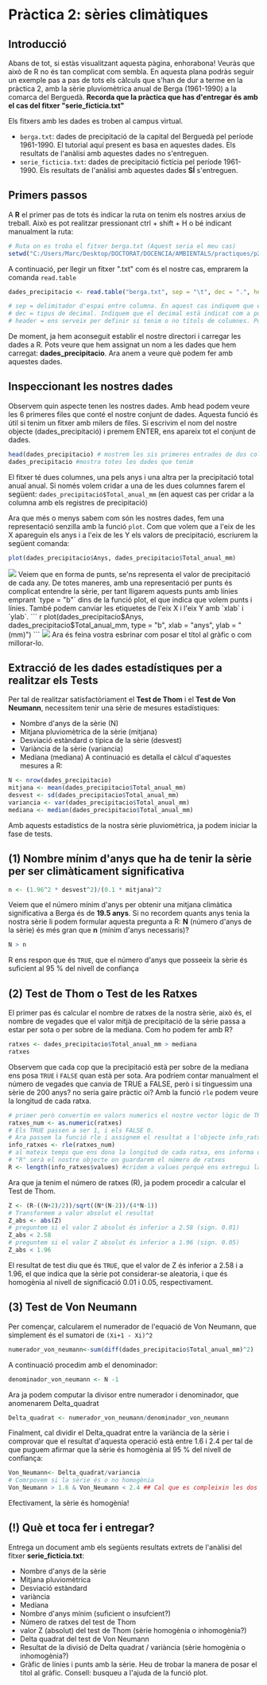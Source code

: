 # Pràctica 2: sèries climàtiques

Introducció
--------

Abans de tot, si estàs visualitzant aquesta pàgina, enhorabona! Veuràs que això de R no és tan complicat com sembla. 
En aquesta plana podràs seguir un exemple pas a pas de tots els càlculs que s'han de dur a terme en la pràctica 2, amb la sèrie pluviomètrica anual de Berga (1961-1990) a la comarca del Berguedà.
**Recorda que la pràctica que has d'entregar és amb el cas del fitxer "serie_ficticia.txt"**

Els fitxers amb les dades es troben al campus virtual. 
- `berga.txt`: dades de precipitació de la capital del Berguedà pel període 1961-1990. El tutorial aquí present es basa en aquestes dades. Els resultats de l'anàlisi amb aquestes dades no s'entreguen.
- `serie_ficticia.txt`: dades de precipitació fictícia pel període 1961-1990. Els resultats de l'anàlisi amb aquestes dades  **SÍ** s'entreguen.

Primers passos
------------

A **R** el primer pas de tots és indicar la ruta on tenim els nostres arxius de treball. Això es pot realitzar pressionant ctrl + shift + H o bé indicant manualment la ruta:

``` r
# Ruta on es troba el fitxer berga.txt (Aquest seria el meu cas)
setwd("C:/Users/Marc/Desktop/DOCTORAT/DOCENCIA/AMBIENTALS/practiques/p2")
```

A continuació, per llegir un fitxer ".txt" com és el nostre cas, emprarem la comanda `read.table`

``` r
dades_precipitacio <- read.table("berga.txt", sep = "\t", dec = ".", header = T)

# sep = delimitador d'espai entre columna. En aquest cas indiquem que és una tabulació.
# dec = tipus de decimal. Indiquem que el decimal està indicat com a punt.
# header = ens serveix per definir si tenim o no títols de columnes. Posem T perquè sí que en tenim.
```
De moment, ja hem aconseguit establir el nostre directori i carregar les dades a R. Pots veure que hem assignat un nom a les dades que hem carregat: **dades_precipitacio**. Ara anem a veure què podem fer amb aquestes dades.


Inspeccionant les nostres dades
------------

Observem quin aspecte tenen les nostres dades. Amb head podem veure les 6 primeres files que conté el nostre conjunt de dades. Aquesta funció és útil si tenim un fitxer amb milers de files. Si escrivim el nom del nostre objecte (dades_precipitació) i premem ENTER, ens apareix tot el conjunt de dades.
``` r
head(dades_precipitacio) # mostrem les sis primeres entrades de dos columnes de dades que tenim útil si tenim moltes dades.
dades_precipitacio #mostra totes les dades que tenim
```
El fitxer té dues columnes, una pels anys i una altra per la precipitació total anual anual. Si només volem cridar a una de les dues columnes farem el següent: `dades_precipitació$Total_anual_mm` (en aquest cas per cridar a la columna amb els registres de precipitació)

Ara que més o menys sabem com són les nostres dades, fem una representació senzilla amb la funció `plot`. Com que volem que a l'eix de les X apareguin els anys i a l'eix de les Y els valors de precipitació, escriurem la següent comanda:
``` r
plot(dades_precipitacio$Anys, dades_precipitacio$Total_anual_mm)
```
<img src="pics_r/plot_punts.jpeg"/>
Veiem que en forma de punts, se'ns representa el valor de precipitació de cada any. De totes maneres, amb una representació per punts és complicat entendre la sèrie, per tant lligarem aquests punts amb línies emprant `type = "b"` dins de la funció plot, el que indica que volem punts i línies. També podem canviar les etiquetes de l'eix X i l'eix Y amb `xlab` i `ylab`. 
``` r
plot(dades_precipitacio$Anys, dades_precipitacio$Total_anual_mm, type = "b", xlab = "anys", ylab = "(mm)")
```
<img src="pics_r/plot_puntlinia.jpeg"/>
Ara és feina vostra esbrinar com posar el títol al gràfic o com millorar-lo.

Extracció de les dades estadístiques per a realitzar els Tests
------------
Per tal de realitzar satisfactòriament el **Test de Thom** i el **Test de Von Neumann**, necessitem tenir una sèrie de mesures estadístiques:
- Nombre d'anys de la sèrie (N)
- Mitjana pluviomètrica de la sèrie (mitjana)
- Desviació estàndard o típica de la sèrie (desvest)
- Variància de la sèrie (variancia)
- Mediana (mediana)
A continuació es detalla el càlcul d'aquestes mesures a R:
``` r
N <- nrow(dades_precipitacio)
mitjana <- mean(dades_precipitacio$Total_anual_mm)
desvest <- sd(dades_precipitacio$Total_anual_mm)
variancia <- var(dades_precipitacio$Total_anual_mm)
mediana <- median(dades_precipitacio$Total_anual_mm)
```
Amb aquests estadístics de la nostra sèrie pluviomètrica, ja podem iniciar la fase de tests.

(1) Nombre mínim d'anys que ha de tenir la sèrie per ser climàticament significativa
------------
``` r
n <- (1.96^2 * desvest^2)/(0.1 * mitjana)^2
```
Veiem que el número mínim d'anys per obtenir una mitjana climàtica significativa a Berga és de **19.5 anys**. Si no recordem quants anys tenia la nostra sèrie li podem formular aquesta pregunta a R: **N** (número d'anys de la sèrie) és més gran que **n** (mínim d'anys necessaris)?
``` r
N > n
```
R ens respon que és `TRUE`, que el número d'anys que posseeix la sèrie és suficient al 95 % del nivell de confiança

(2) Test de Thom o Test de les Ratxes
------------
El primer pas és calcular el nombre de ratxes de la nostra sèrie, això és, el nombre de vegades que el valor mitjà de precipitació de la sèrie passa a estar per sota o per sobre de la mediana. Com ho podem fer amb R?

``` r
ratxes <- dades_precipitacio$Total_anual_mm > mediana
ratxes
```
Observem que cada cop que la precipitació està per sobre de la mediana ens posa `TRUE` i `FALSE` quan està per sota.
Ara podríem contar manualment el número de vegades que canvia de TRUE a FALSE, però i si tinguessim una sèrie de 200 anys? no seria gaire pràctic oi? 
Amb la funció `rle` podem veure la longitud de cada ratxa.

``` r
# primer però convertim en valors numerics el nostre vector lògic de TRUE o FALSE
ratxes_num <- as.numeric(ratxes)
# Els TRUE passen a ser 1, i els FALSE 0.
# Ara passem la funció rle i assignem el resultat a l'objecte info_ratxes
info_ratxes <- rle(ratxes_num)
# al mateix temps que ens dona la longitud de cada ratxa, ens informa que tenim 17 ratxes, perquè tenim 17 valors.
# "R" serà el nostre objecte on guardarem el número de ratxes
R <- length(info_ratxes$values) #cridem a values perquè ens extregui la longitud que és igual al nombre de ratxes.
```
Ara que ja tenim el número de ratxes (R), ja podem procedir a calcular el Test de Thom.
``` r
Z <- (R-((N+2)/2))/sqrt((N*(N-2))/(4*N-1))
# Transformem a valor absolut el resultat
Z_abs <- abs(Z)
# preguntem si el valor Z absolut és inferior a 2.58 (sign. 0.01)
Z_abs < 2.58 
# preguntem si el valor Z absolut és inferior a 1.96 (sign. 0.05)
Z_abs < 1.96 
```
El resultat de test diu que és `TRUE`, que el valor de Z és inferior a 2.58 i a 1.96, el que indica que la sèrie pot considerar-se aleatoria, i que és homogènia al nivell de significació 0.01 i 0.05, respectivament.

(3) Test de Von Neumann
------------
Per començar, calcularem el numerador de l'equació de Von Neumann, que simplement és el sumatori de `(Xi+1 - Xi)^2`
``` r
numerador_von_neumann<-sum(diff(dades_precipitacio$Total_anual_mm)^2)
```
A continuació procedim amb el denominador:
```r
denominador_von_neumann <- N -1
```
Ara ja podem computar la divisor entre numerador i denominador, que anomenarem Delta_quadrat
```r
Delta_quadrat <- numerador_von_neumann/denominador_von_neumann
```
Finalment, cal dividir el Delta_quadrat entre la variància de la sèrie i comprovar que el resultat d'aquesta operació està entre 1.6 i 2.4 per tal de que puguem afirmar que la sèrie és homogènia al 95 % del nivell de confiança:
```r
Von_Neumann<- Delta_quadrat/variancia
# Comrpovem si la sèrie és o no homogènia
Von_Neumann > 1.6 & Von_Neumann < 2.4 ## Cal que es compleixin les dos condicions!
```
Efectivament, la sèrie és homogènia!

(!) Què et toca fer i entregar?  
------------
Entrega un document amb els següents resultats extrets de l'anàlisi del fitxer **serie_ficticia.txt**:
- Nombre d'anys de la sèrie
- Mitjana pluviomètrica
- Desviació estàndard
- variància
- Mediana
- Nombre d'anys mínim (suficient o insufcient?)
- Número de ratxes del test de Thom
- valor Z (absolut) del test de Thom (sèrie homogènia o inhomogènia?)
- Delta quadrat del test de Von Neumann
- Resultat de la divisió de Delta quadrat / variància (sèrie homogènia o inhomogènia?)
- Gràfic de linies i punts amb la sèrie. Heu de trobar la manera de posar el títol al gràfic. Consell: busqueu a l'ajuda de la funció plot.

